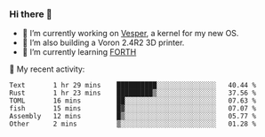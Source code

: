 ### Hi there 👋

<!--
**berkus/berkus** is a ✨ _special_ ✨ repository because its `README.md` (this file) appears on your GitHub profile.

Here are some ideas to get you started:

- 🔭 I’m currently working on ...
- 🌱 I’m currently learning ...
- 👯 I’m looking to collaborate on ...
- 🤔 I’m looking for help with ...
- 💬 Ask me about ...
- 📫 How to reach me: ...
- 😄 Pronouns: ...
- ⚡ Fun fact: ...
-->

- 🔭 I’m currently working on [Vesper](https://github.com/metta-systems/vesper), a kernel for my new OS.
- 🔭 I’m also building a Voron 2.4R2 3D printer.
- 🌱 I’m currently learning [FORTH](http://forth.com/starting-forth/)

💼 My recent activity:

<!--START_SECTION:waka-->

```text
Text       1 hr 29 mins    ██████████░░░░░░░░░░░░░░░   40.44 %
Rust       1 hr 23 mins    █████████▒░░░░░░░░░░░░░░░   37.56 %
TOML       16 mins         ██░░░░░░░░░░░░░░░░░░░░░░░   07.63 %
fish       15 mins         █▓░░░░░░░░░░░░░░░░░░░░░░░   07.07 %
Assembly   12 mins         █▒░░░░░░░░░░░░░░░░░░░░░░░   05.77 %
Other      2 mins          ▒░░░░░░░░░░░░░░░░░░░░░░░░   01.28 %
```

<!--END_SECTION:waka-->
